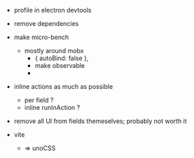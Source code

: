 - profile in electron devtools
- remove dependencies

- make micro-bench
  - mostly around mobx
    - { autoBind: false },
    - make observable
    -
- inline actions as much as possible
    - per field ?
    - inline runInAction ?

- remove all UI from fields themeselves; probably not worth it

- vite
  - => unoCSS
